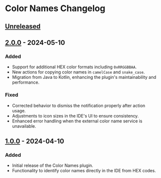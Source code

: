 <!-- Keep a Changelog guide -> https://keepachangelog.com -->

# Color Names Changelog

## [Unreleased]

## [2.0.0] - 2024-05-10

### Added
- Support for additional HEX color formats including `0xRRGGBBAA`.
- New actions for copying color names in `camelCase` and `snake_case`.
- Migration from Java to Kotlin, enhancing the plugin's maintainability and performance.

### Fixed
- Corrected behavior to dismiss the notification properly after action usage.
- Adjustments to icon sizes in the IDE's UI to ensure consistency.
- Enhanced error handling when the external color name service is unavailable.

## [1.0.0] - 2024-04-10

### Added
- Initial release of the Color Names plugin.
- Functionality to identify color names directly in the IDE from HEX codes.

[Unreleased]: https://github.com/rogeriodeandradepires/color_names/compare/v2.0.0...HEAD
[2.0.0]: https://github.com/rogeriodeandradepires/color_names/compare/v1.0.0...v2.0.0
[1.0.0]: https://github.com/rogeriodeandradepires/color_names/commits/v1.0.0
